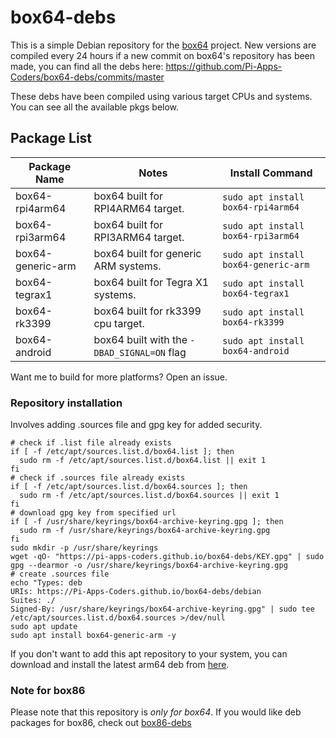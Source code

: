# box64-debs

This is a simple Debian repository for the [box64](https://github.com/ptitSeb/box64) project. New versions are compiled every 24 hours if a new commit on box64's repository has been made, you can find all the debs here: https://github.com/Pi-Apps-Coders/box64-debs/commits/master

These debs have been compiled using various target CPUs and systems. You can see all the available pkgs below.

## Package List

Package Name | Notes | Install Command |
------------ | ------------- | ------------- |
| box64-rpi4arm64 | box64 built for RPI4ARM64 target. | `sudo apt install box64-rpi4arm64` |
| box64-rpi3arm64 | box64 built for RPI3ARM64 target. | `sudo apt install box64-rpi3arm64` |
| box64-generic-arm | box64 built for generic ARM systems. | `sudo apt install box64-generic-arm` |
| box64-tegrax1 | box64 built for Tegra X1 systems. | `sudo apt install box64-tegrax1` |
| box64-rk3399 | box64 built for rk3399 cpu target. | `sudo apt install box64-rk3399` |
| box64-android | box64 built with the `-DBAD_SIGNAL=ON` flag | `sudo apt install box64-android` |

Want me to build for more platforms? Open an issue. 

### Repository installation
Involves adding .sources file and gpg key for added security.
```
# check if .list file already exists
if [ -f /etc/apt/sources.list.d/box64.list ]; then
  sudo rm -f /etc/apt/sources.list.d/box64.list || exit 1
fi
# check if .sources file already exists
if [ -f /etc/apt/sources.list.d/box64.sources ]; then
  sudo rm -f /etc/apt/sources.list.d/box64.sources || exit 1
fi
# download gpg key from specified url
if [ -f /usr/share/keyrings/box64-archive-keyring.gpg ]; then
  sudo rm -f /usr/share/keyrings/box64-archive-keyring.gpg
fi
sudo mkdir -p /usr/share/keyrings
wget -qO- "https://pi-apps-coders.github.io/box64-debs/KEY.gpg" | sudo gpg --dearmor -o /usr/share/keyrings/box64-archive-keyring.gpg
# create .sources file
echo "Types: deb
URIs: https://Pi-Apps-Coders.github.io/box64-debs/debian
Suites: ./
Signed-By: /usr/share/keyrings/box64-archive-keyring.gpg" | sudo tee /etc/apt/sources.list.d/box64.sources >/dev/null
sudo apt update
sudo apt install box64-generic-arm -y
```

If you don't want to add this apt repository to your system, you can download and install the latest arm64 deb from [here](https://github.com/Pi-Apps-Coders/box64-debs/tree/master/debian).

### Note for box86

Please note that this repository is *only for box64*. If you would like deb packages for box86, check out [box86-debs](https://github.com/Pi-Apps-Coders/box86-debs)
